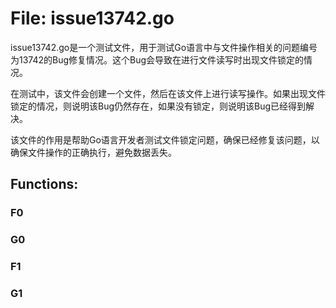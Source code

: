 # File: issue13742.go

issue13742.go是一个测试文件，用于测试Go语言中与文件操作相关的问题编号为13742的Bug修复情况。这个Bug会导致在进行文件读写时出现文件锁定的情况。

在测试中，该文件会创建一个文件，然后在该文件上进行读写操作。如果出现文件锁定的情况，则说明该Bug仍然存在，如果没有锁定，则说明该Bug已经得到解决。

该文件的作用是帮助Go语言开发者测试文件锁定问题，确保已经修复该问题，以确保文件操作的正确执行，避免数据丢失。

## Functions:

### F0





### G0





### F1





### G1





